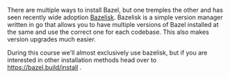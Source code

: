 There are multiple ways to install Bazel, but one tremples the other and has seen recently wide adoption [Bazelisk](https://bazel.build/install/bazelisk). Bazelisk is a simple version manager written in go that allows you to have multiple versions of Bazel installed at the same and use the correct one for each codebase. This also makes version upgrades much easier.

During this course we'll almost exclusively use bazelisk, but if you are interested in other installation methods head over to https://bazel.build/install .